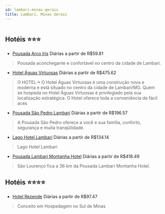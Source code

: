 ```yaml
---
id: lambari-minas-gerais
title: Lambari, Minas Gerais
---
```


<center><img src="https://static.hotelurbano.com/reservas/prod0/6/6598/5628da7287e4b_wwwpousadaarcoirislambaricombr.jpg" alt="" /></center>


## Hotéis ⭐️⭐️⭐️

-    [Pousada Arco Iris](https://www.hurb.com/aud/https://www.hurb.com/hoteis/lambari/pousada-arco-iris-6598?cmp=18055) Diárias a partir de R$59.81
   > Pousada aconchegante e confortável no centro da cidade de Lambari.
-    [Hotel Águas Virtuosas](https://www.hurb.com/aud/https://www.hurb.com/hoteis/lambari/hotel-aguas-virtuosas-OMN-3337?cmp=18055) Diárias a partir de R$475.62
   > O HOTEL-> O Hotel Águas Virtuosas é uma construção nova e moderna e está situado no centro da cidade de Lambari/MG. Quem se hospeda no Hotel Águas Virtuosas é privilegiado pela sua localização estratégica. O Hotel oferece toda a conveniência de fácil aces
-    [Pousada São Pedro Lambari](https://www.hurb.com/aud/https://www.hurb.com/hoteis/lambari/pousada-sao-pedro-lambari-11608?cmp=18055) Diárias a partir de R$196.57
   > A Pousada São Pedro oferece a você e sua família, conforto, segurança e muita tranqüilidade.
-    [Lago Hotel Lambari](https://www.hurb.com/aud/https://www.hurb.com/hoteis/lambari/lago-hotel-lambari-5311?cmp=18055) Diárias a partir de R$134.14
   > Lago Hotel Lambari
-    [Pousada Lambari Montanha Hotel](https://www.hurb.com/aud/https://www.hurb.com/hoteis/lambari/pousada-lambari-montanha-hotel-11400?cmp=18055) Diárias a partir de R$418.49
   > São Lourenço fica a 36 km da Pousada Lambari Montanha Hotel. 

## Hotéis ⭐️⭐️⭐️⭐️

-    [Hotel Rezende](https://www.hurb.com/aud/https://www.hurb.com/hoteis/lambari/hotel-rezende-5268?cmp=18055) Diárias a partir de R$97.47
   > Conceito em Hospedagem no Sul de Minas 

